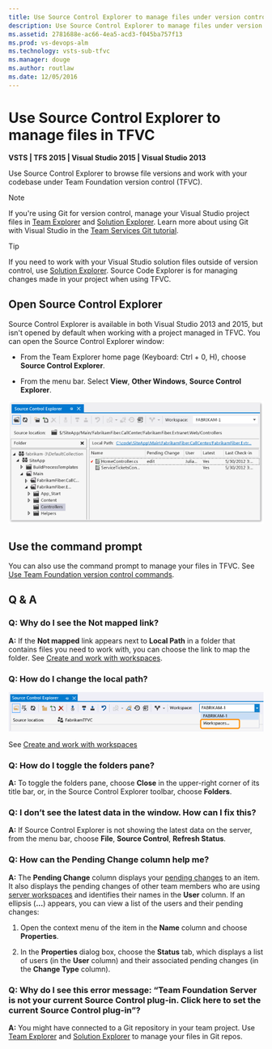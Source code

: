 ```yaml
---
title: Use Source Control Explorer to manage files under version control
description: Use Source Control Explorer to manage files under version control
ms.assetid: 2781688e-ac66-4ea5-acd3-f045ba757f13
ms.prod: vs-devops-alm
ms.technology: vsts-sub-tfvc
ms.manager: douge
ms.author: routlaw
ms.date: 12/05/2016
---
```


# Use Source Control Explorer to manage files in TFVC 

**VSTS | TFS 2015 | Visual Studio 2015 | Visual Studio 2013**

Use Source Control Explorer to browse file versions and work with your codebase under Team Foundation version control (TFVC). 

> [!NOTE]
> If you're using Git for version control, manage your Visual Studio project files in [Team Explorer](../connect/work-team-explorer.md) and [Solution Explorer](https://docs.microsoft.com/en-us/visualstudio/ide/solutions-and-projects-in-visual-studio#managing-projects-in-solution-explorer). Learn more about using Git with Visual Studio in the [Team Services Git tutorial](../git/tutorial/gitworkflow.md). 

> [!TIP]
> If you need to work with your Visual Studio solution files outside of version control, use [Solution Explorer](https://docs.microsoft.com/en-us/visualstudio/ide/solutions-and-projects-in-visual-studio#managing-projects-in-solution-explorer).
> Source Code Explorer is for managing changes made in your project when using TFVC.

## Open Source Control Explorer

Source Control Explorer is available in both Visual Studio 2013 and 2015, but isn't opened by default when working with a project managed in TFVC. You can open the Source Control Explorer window:

-   From the Team Explorer home page (Keyboard: Ctrl + 0, H), choose **Source Control Explorer**.

-   From the menu bar. Select **View**, **Other Windows**, **Source Control Explorer**.

![Source Control Explorer](_img/use-source-control-explorer-manage-files-under-version-control/IC612245.png)

## Use the command prompt

You can also use the command prompt to manage your files in TFVC. See [Use Team Foundation version control commands](use-team-foundation-version-control-commands.md).

## Q & A

### Q: Why do I see the Not mapped link?

**A:** If the **Not mapped** link appears next to **Local Path** in a folder that contains files you need to work with, you can choose the link to map the folder. See [Create and work with workspaces](create-work-workspaces.md).

### Q: How do I change the local path?

![Editing workspaces from Source Control Explorer](_img/use-source-control-explorer-manage-files-under-version-control/IC698934.png)
     
See [Create and work with workspaces](create-work-workspaces.md)

### Q: How do I toggle the folders pane?

**A:** To toggle the folders pane, choose **Close** in the upper-right corner of its title bar, or, in the Source Control Explorer toolbar, choose **Folders**.

### Q: I don’t see the latest data in the window. How can I fix this?

**A:** If Source Control Explorer is not showing the latest data on the server, from the menu bar, choose **File**, **Source Control**, **Refresh Status**.

### Q: How can the Pending Change column help me?

**A:** The **Pending Change** column displays your [pending changes](develop-code-manage-pending-changes.md) to an item. It also displays the pending changes of other team members who are using [server workspaces](decide-between-using-local-server-workspace.md) and identifies their names in the **User** column. If an ellipsis (**…**) appears, you can view a list of the users and their pending changes:

1.  Open the context menu of the item in the **Name** column and choose **Properties**.

2.  In the **Properties** dialog box, choose the **Status** tab, which displays a list of users (in the **User** column) and their associated pending changes (in the **Change Type** column).

### Q: Why do I see this error message: “Team Foundation Server is not your current Source Control plug-in. Click here to set the current Source Control plug-in”?

**A:** You might have connected to a Git repository in your team project. Use [Team Explorer](../connect/work-team-explorer.md) and [Solution Explorer](https://docs.microsoft.com/en-us/visualstudio/ide/solutions-and-projects-in-visual-studio#managing-projects-in-solution-explorer) to manage your files in Git repos.
